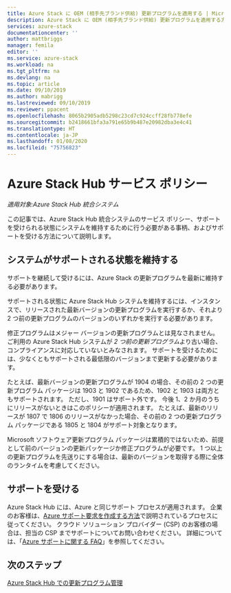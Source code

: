 ```yaml
---
title: Azure Stack に OEM (相手先ブランド供給) 更新プログラムを適用する | Microsoft Docs
description: Azure Stack に OEM (相手先ブランド供給) 更新プログラムを適用する方法について説明します。
services: azure-stack
documentationcenter: ''
author: mattbriggs
manager: femila
editor: ''
ms.service: azure-stack
ms.workload: na
ms.tgt_pltfrm: na
ms.devlang: na
ms.topic: article
ms.date: 09/10/2019
ms.author: mabrigg
ms.lastreviewed: 09/10/2019
ms.reviewer: ppacent
ms.openlocfilehash: 8065b2905adb5298c23cd7c924ccff28fb778efe
ms.sourcegitcommit: b2418661bfa3a791e65b9b487e20982dba3e4c41
ms.translationtype: HT
ms.contentlocale: ja-JP
ms.lasthandoff: 01/08/2020
ms.locfileid: "75756823"
---
```

# <a name="azure-stack-hub-servicing-policy"></a>Azure Stack Hub サービス ポリシー

*適用対象:Azure Stack Hub 統合システム*

この記事では、Azure Stack Hub 統合システムのサービス ポリシー、サポートを受けられる状態にシステムを維持するために行う必要がある事柄、およびサポートを受ける方法について説明します。

## <a name="keep-your-system-under-support"></a>システムがサポートされる状態を維持する

サポートを継続して受けるには、Azure Stack の更新プログラムを最新に維持する必要があります。

サポートされる状態に Azure Stack Hub システムを維持するには、インスタンスで、リリースされた最新バージョンの更新プログラムを実行するか、それより 2 つ前の更新プログラムのバージョンのいずれかを実行する必要があります。

修正プログラムはメジャー バージョンの更新プログラムとは見なされません。 ご利用の Azure Stack Hub システムが *2 つ前の更新プログラム*より古い場合、コンプライアンスに対応していないとみなされます。 サポートを受けるためには、少なくともサポートされる最低限のバージョンまで更新する必要があります。

たとえば、最新バージョンの更新プログラムが 1904 の場合、その前の 2 つの更新プログラム パッケージは 1903 と 1902 であるため、1902 と 1903 は両方ともサポートされます。 ただし、1901 はサポート外です。 今後 1、2 か月のうちにリリースがないときはこのポリシーが適用されます。 たとえば、最新のリリースが 1807 で 1806 のリリースがなかった場合、その前の 2 つの更新プログラム パッケージである 1805 と 1804 がサポート対象となります。

Microsoft ソフトウェア更新プログラム パッケージは累積的ではないため、前提として前のバージョンの更新パッケージか修正プログラムが必要です。 1 つ以上の更新プログラムを先送りにする場合は、最新のバージョンを取得する際に全体のランタイムを考慮してください。

## <a name="get-support"></a>サポートを受ける

Azure Stack Hub には、Azure と同じサポート プロセスが適用されます。 企業のお客様は、[Azure サポート要求を作成する方法](https://docs.microsoft.com/azure/azure-supportability/how-to-create-azure-support-request)で説明されているプロセスに従ってください。 クラウド ソリューション プロバイダー (CSP) のお客様の場合は、担当の CSP までサポートについてお問い合わせください。 詳細については、「[Azure サポートに関する FAQ](https://azure.microsoft.com/support/faq/)」を参照してください。

## <a name="next-steps"></a>次のステップ

[Azure Stack Hub での更新プログラム管理](azure-stack-updates.md)
